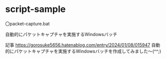 # script-sample

〇packet-capture.bat

自動的にパケットキャプチャを実施するWindowsバッチ

記事
https://gorosuke5656.hatenablog.com/entry/2024/01/08/015947
自動的にパケットキャプチャを実施するWindowsバッチを作成してみました～(^^;)
